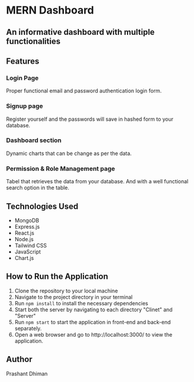 # MERN Dashboard

## An informative dashboard with multiple functionalities

## Features

### Login Page

Proper functional email and password authentication login form.




### Signup page

Register yourself and the passwords will save in hashed form to your database.



### Dashboard section

Dynamic charts that can be change as per the data.



### Permission & Role Management page

Tabel that retrieves the data from your database. And with a well functional search option in the table.




## Technologies Used

- MongoDB
- Express.js
- React.js
- Node.js
- Tailwind CSS
- JavaScript
- Chart.js

## How to Run the Application

1. Clone the repository to your local machine
2. Navigate to the project directory in your terminal
3. Run `npm install` to install the necessary dependencies
4. Start both the server by navigating to each directory "Clinet" and "Server"
4. Run `npm start` to start the application in front-end and back-end separately.
5. Open a web browser and go to http://localhost:3000/ to view the application.

## Author 

Prashant Dhiman

